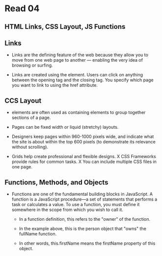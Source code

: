 # Read 04 #
## HTML Links, CSS Layout, JS Functions ##

## Links ##

- Links are the defining feature of the web because they allow you to move from one web page to another — enabling the very idea of browsing or surfing.

- Links are created using the <a> element. Users can click on anything between the opening <a> tag and the closing </a> tag. You specify which page you want to link to using the href attribute.

## CCS Layout ##

- <div> elements are often used as containing elements to group together sections of a page.

-  Pages can be fixed width or liquid (stretchy) layouts.

-  Designers keep pages within 960-1000 pixels wide, and indicate what the site is about within the top 600 pixels (to demonstrate its relevance without scrolling).

- Grids help create professional and flexible designs. X CSS Frameworks provide rules for common tasks. X You can include multiple CSS files in one page.

## Functions, Methods, and Objects ##

- Functions are one of the fundamental building blocks in JavaScript. A function is a JavaScript procedure—a set of statements that performs a task or calculates a value. To use a function, you must define it somewhere in the scope from which you wish to call it.

    - In a function definition, this refers to the "owner" of the function.

    - In the example above, this is the person object that "owns" the fullName function.

    - In other words, this.firstName means the firstName property of this object.
